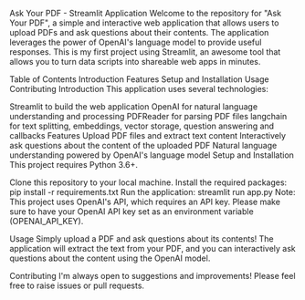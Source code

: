 
Ask Your PDF - Streamlit Application
Welcome to the repository for "Ask Your PDF", a simple and interactive web application that allows users to upload PDFs and ask questions about their contents. The application leverages the power of OpenAI's language model to provide useful responses. This is my first project using Streamlit, an awesome tool that allows you to turn data scripts into shareable web apps in minutes.

Table of Contents
Introduction
Features
Setup and Installation
Usage
Contributing
Introduction
This application uses several technologies:

Streamlit to build the web application
OpenAI for natural language understanding and processing
PDFReader for parsing PDF files
langchain for text splitting, embeddings, vector storage, question answering and callbacks
Features
Upload PDF files and extract text content
Interactively ask questions about the content of the uploaded PDF
Natural language understanding powered by OpenAI's language model
Setup and Installation
This project requires Python 3.6+.

Clone this repository to your local machine.
Install the required packages: pip install -r requirements.txt
Run the application: streamlit run app.py
Note: This project uses OpenAI's API, which requires an API key. Please make sure to have your OpenAI API key set as an environment variable (OPENAI_API_KEY).

Usage
Simply upload a PDF and ask questions about its contents! The application will extract the text from your PDF, and you can interactively ask questions about the content using the OpenAI model.

Contributing
I'm always open to suggestions and improvements! Please feel free to raise issues or pull requests.

